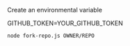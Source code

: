 Create an environmental variable

GITHUB_TOKEN=YOUR_GITHUB_TOKEN 

```
node fork-repo.js OWNER/REPO
```